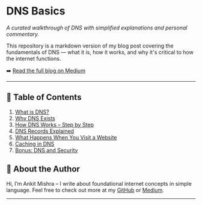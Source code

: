 # DNS Basics

*A curated walkthrough of DNS with simplified explanations and personal commentary.*

This repository is a markdown version of my blog post covering the fundamentals of DNS — what it is, how it works, and why it's critical to how the internet functions.

➡️ [Read the full blog on Medium]([https://medium.com/@ankit.m0729/dns-the-internets-phonebook-a33ca037f6e6])

---

## 📘 Table of Contents
1. [What is DNS?](#what-is-dns)
2. [Why DNS Exists](#why-dns-exists)
3. [How DNS Works – Step by Step](#how-dns-works--step-by-step)
4. [DNS Records Explained](#dns-records-explained)
5. [What Happens When You Visit a Website](#what-happens-when-you-visit-a-website)
6. [Caching in DNS](#caching-in-dns)
7. [Bonus: DNS and Security](#bonus-dns-and-security)

## 🧠 About the Author
Hi, I’m Ankit Mishra – I write about foundational internet concepts in simple language. Feel free to check out more at my [GitHub](https://github.com/mishankit) or [Medium](https://medium.com/@ankit.m0729).

---
